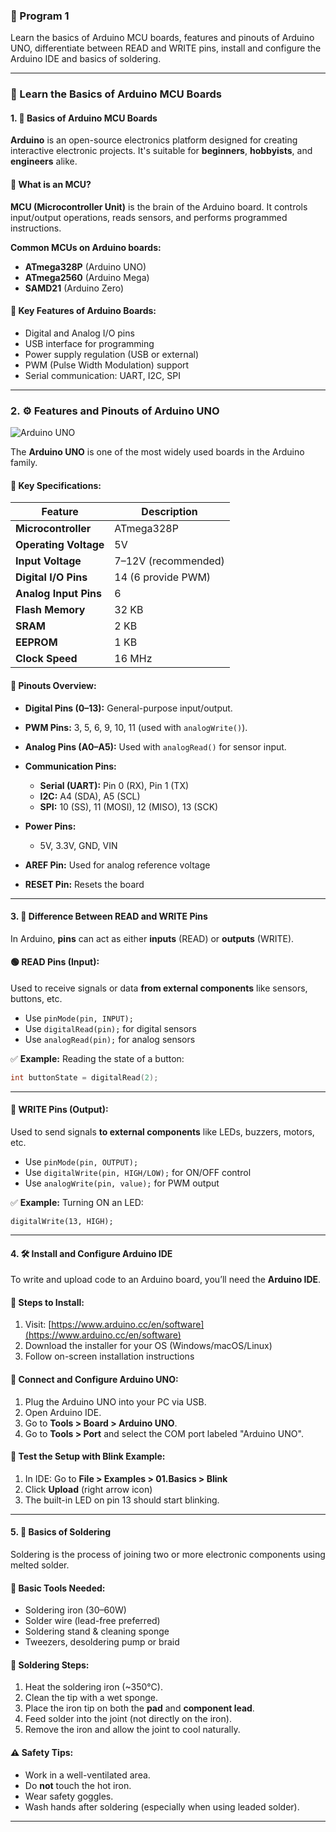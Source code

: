 ### 🚀 Program 1

Learn the basics of Arduino MCU boards, features and pinouts of Arduino UNO, differentiate between READ and WRITE pins, install and configure the Arduino IDE and basics of soldering.

---

### 🔧 Learn the Basics of Arduino MCU Boards

#### 1. 🧠 Basics of Arduino MCU Boards

**Arduino** is an open-source electronics platform designed for creating interactive electronic projects. It's suitable for **beginners**, **hobbyists**, and **engineers** alike.

#### 🔹 What is an MCU?

**MCU (Microcontroller Unit)** is the brain of the Arduino board. It controls input/output operations, reads sensors, and performs programmed instructions.

**Common MCUs on Arduino boards:**

* **ATmega328P** (Arduino UNO)
* **ATmega2560** (Arduino Mega)
* **SAMD21** (Arduino Zero)

#### 🔹 Key Features of Arduino Boards:

* Digital and Analog I/O pins
* USB interface for programming
* Power supply regulation (USB or external)
* PWM (Pulse Width Modulation) support
* Serial communication: UART, I2C, SPI

---

### 2. ⚙️ Features and Pinouts of Arduino UNO

![Arduino UNO](https://docs.arduino.cc/static/ef27ed2b2ee70989d2a7fc8446880934/e85cb/arduino_board.png)

The **Arduino UNO** is one of the most widely used boards in the Arduino family.

#### 🔹 Key Specifications:

| Feature               | Description         |
| --------------------- | ------------------- |
| **Microcontroller**   | ATmega328P          |
| **Operating Voltage** | 5V                  |
| **Input Voltage**     | 7–12V (recommended) |
| **Digital I/O Pins**  | 14 (6 provide PWM)  |
| **Analog Input Pins** | 6                   |
| **Flash Memory**      | 32 KB               |
| **SRAM**              | 2 KB                |
| **EEPROM**            | 1 KB                |
| **Clock Speed**       | 16 MHz              |

#### 🔹 Pinouts Overview:

* **Digital Pins (0–13):** General-purpose input/output.
* **PWM Pins:** 3, 5, 6, 9, 10, 11 (used with `analogWrite()`).
* **Analog Pins (A0–A5):** Used with `analogRead()` for sensor input.
* **Communication Pins:**

  * **Serial (UART):** Pin 0 (RX), Pin 1 (TX)
  * **I2C:** A4 (SDA), A5 (SCL)
  * **SPI:** 10 (SS), 11 (MOSI), 12 (MISO), 13 (SCK)
* **Power Pins:**

  * 5V, 3.3V, GND, VIN
* **AREF Pin:** Used for analog reference voltage
* **RESET Pin:** Resets the board

---

#### 3. 🔄 Difference Between READ and WRITE Pins

In Arduino, **pins** can act as either **inputs** (READ) or **outputs** (WRITE).

#### 🟢 READ Pins (Input):

Used to receive signals or data **from external components** like sensors, buttons, etc.

* Use `pinMode(pin, INPUT);`
* Use `digitalRead(pin);` for digital sensors
* Use `analogRead(pin);` for analog sensors

✅ **Example:**
Reading the state of a button:

```cpp
int buttonState = digitalRead(2);
```

---

#### 🔴 WRITE Pins (Output):

Used to send signals **to external components** like LEDs, buzzers, motors, etc.

* Use `pinMode(pin, OUTPUT);`
* Use `digitalWrite(pin, HIGH/LOW);` for ON/OFF control
* Use `analogWrite(pin, value);` for PWM output

✅ **Example:**
Turning ON an LED:

```
digitalWrite(13, HIGH);
```

---

#### 4. 🛠️ Install and Configure Arduino IDE

To write and upload code to an Arduino board, you’ll need the **Arduino IDE**.

#### 🔹 Steps to Install:

1. Visit: [https://www.arduino.cc/en/software](https://www.arduino.cc/en/software)
2. Download the installer for your OS (Windows/macOS/Linux)
3. Follow on-screen installation instructions

#### 🔹 Connect and Configure Arduino UNO:

1. Plug the Arduino UNO into your PC via USB.
2. Open Arduino IDE.
3. Go to **Tools > Board > Arduino UNO**.
4. Go to **Tools > Port** and select the COM port labeled "Arduino UNO".

#### 🔹 Test the Setup with Blink Example:

1. In IDE: Go to **File > Examples > 01.Basics > Blink**
2. Click **Upload** (right arrow icon)
3. The built-in LED on pin 13 should start blinking.

---

#### 5. 🔩 Basics of Soldering

Soldering is the process of joining two or more electronic components using melted solder.

#### 🔹 Basic Tools Needed:

* Soldering iron (30–60W)
* Solder wire (lead-free preferred)
* Soldering stand & cleaning sponge
* Tweezers, desoldering pump or braid

#### 🔹 Soldering Steps:

1. Heat the soldering iron (\~350°C).
2. Clean the tip with a wet sponge.
3. Place the iron tip on both the **pad** and **component lead**.
4. Feed solder into the joint (not directly on the iron).
5. Remove the iron and allow the joint to cool naturally.

#### ⚠️ Safety Tips:

* Work in a well-ventilated area.
* Do **not** touch the hot iron.
* Wear safety goggles.
* Wash hands after soldering (especially when using leaded solder).

---
